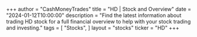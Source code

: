 +++
author = "CashMoneyTrades"
title = "HD | Stock and Overview"
date = "2024-01-12T10:00:00"
description = "Find the latest information about trading HD stock for a full financial overview to help with your stock trading and investing."
tags = [
   "Stocks",
]
layout = "stocks"
ticker = "HD"
+++
